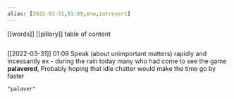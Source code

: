 ```yaml
---
alias: [2022-03-31,01:09,enw,introvert]
---
```

[[words]] [[pillory]]
table of content
```toc
```

[[2022-03-31]] 01:09
Speak (about unimportant matters) rapidly and incessantly
ex - during the rain today many who had come to see the game **palavered**, Probably hoping that idle chatter would make the time go by faster
```query
"palaver"
```